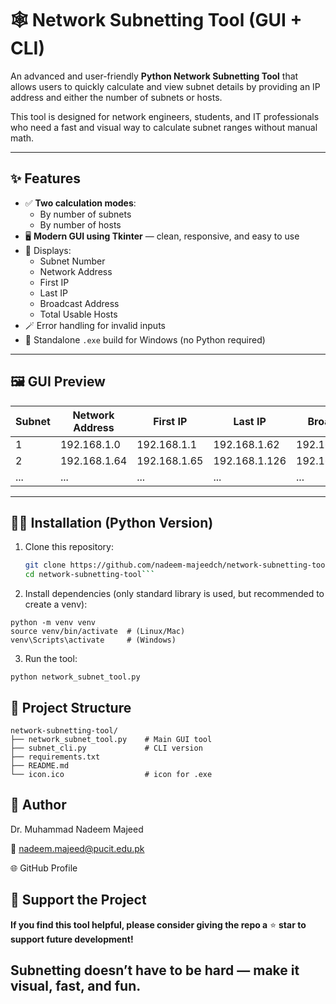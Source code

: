 # 🕸️ Network Subnetting Tool (GUI + CLI)

An advanced and user-friendly **Python Network Subnetting Tool** that allows users to quickly calculate and view subnet details by providing an IP address and either the number of subnets or hosts.  

This tool is designed for network engineers, students, and IT professionals who need a fast and visual way to calculate subnet ranges without manual math.

---

## ✨ Features

- ✅ **Two calculation modes**:  
  - By number of subnets  
  - By number of hosts
- 🖥️ **Modern GUI using Tkinter** — clean, responsive, and easy to use
- 🧮 Displays:
  - Subnet Number
  - Network Address
  - First IP
  - Last IP
  - Broadcast Address
  - Total Usable Hosts
- 🪄 Error handling for invalid inputs
- 🧰 Standalone `.exe` build for Windows (no Python required)

---

## 🖼️ GUI Preview


| Subnet | Network Address | First IP       | Last IP        | Broadcast      | Hosts |
|--------|-----------------|---------------|---------------|---------------|-------|
| 1      | 192.168.1.0     | 192.168.1.1   | 192.168.1.62  | 192.168.1.63  | 62    |
| 2      | 192.168.1.64    | 192.168.1.65  | 192.168.1.126 | 192.168.1.127 | 62    |
| ...    | ...             | ...           | ...           | ...           | ...   |

---

## 🧑‍💻 Installation (Python Version)

1. Clone this repository:
   ```bash
   git clone https://github.com/nadeem-majeedch/network-subnetting-tool.git
   cd network-subnetting-tool```
2. Install dependencies (only standard library is used, but recommended to create a venv):
```
python -m venv venv
source venv/bin/activate  # (Linux/Mac)
venv\Scripts\activate     # (Windows)
```
3. Run the tool:
```
python network_subnet_tool.py
```
## 📂 Project Structure
```
network-subnetting-tool/
├── network_subnet_tool.py    # Main GUI tool
├── subnet_cli.py             # CLI version
├── requirements.txt
├── README.md
└── icon.ico                  # icon for .exe
```


## 🧑 Author

Dr. Muhammad Nadeem Majeed

📧 nadeem.majeed@pucit.edu.pk

🌐 GitHub Profile

## 🌟 Support the Project

**If you find this tool helpful, please consider giving the repo a** ⭐ **star to support future development!**
## Subnetting doesn’t have to be hard — make it visual, fast, and fun.


